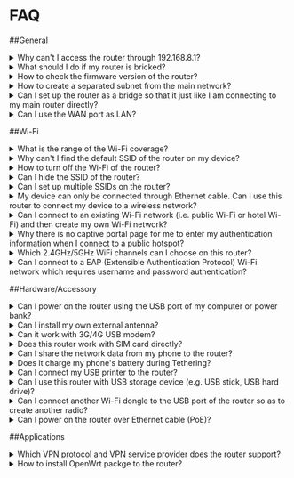 # FAQ

##General

<details>
<summary>Why can't I access the router through 192.168.8.1?</summary>
<p>Please check <a href="https://docs.gl-inet.com/en/3/setup/mini_router/first-time_setup/">setup</a> to make sure you have connected to the router properly. Then, use <b>Chrome</b> or <b>Firefox</b> to visit 192.168.8.1. Don't use Internet Explorer.</p>
<p> If the problem still exists, <a href="https://docs.gl-inet.com/en/3/troubleshooting/reset/">reset</a> the router or re-install the firmware by <a href="https://docs.gl-inet.com/en/3/troubleshooting/debrick/">Uboot</a></p>
</details>

<details>
<summary>What should I do if my router is bricked?</summary>
<p>Please re-install the firmware by <a href="https://docs.gl-inet.com/en/3/troubleshooting/debrick/">Uboot</a></p>
</details>

<details>
<summary>How to check the firmware version of the router?</summary>
<ol type="1">
<li>Access web Admin Panel via 192.168.8.1.</li>
<li>Click <b>Upgrade</b> and check <b>Current Version</b>
<p><img src="https://static.gl-inet.com/docs/en/3/setup/mini_router/upgrade/firmware.jpg"</p>
</ol>
</details>

<details>
<summary>How to create a separated subnet from the main network?</summary>
<p>GL.iNet routers will create a 192.168.8.1/24 subnet by default.</p>
</details>

<details>
<<<<<<< HEAD
<summary>Can I set up the router as a bridge so that it just like I am connecting to my main router directly?</summary>
<p>Yes, GL.iNet routers work in router mode by default, which will create a separated subnet for you. However, you can change its network mode so that it can bahave like an extender without DHCP.</p>
=======
<summary>Can I set up the router as a bridge so that it works like I am connecting to my main router directly?</summary>
<p>Yes, GL.iNet routers work in router mode by default, which will create a separated subnet for you. However, you can change its network mode so that it can behave like an extender without DHCP.</p>
>>>>>>> 9b2b0e6cd89b6d4dc62b2f980194282a2bd3e2d3
<ol type="1">
<li>Access the admin panel via 192.168.8.1</li>
<li>Go to <b>MORE SETTINGS</b> -> <b>Network mode</b>.</li>
<li>Change the network mode to <b>Access Point</b>, <b>Extender</b> or <b>WDS</b>.</li>
<img src="https://static.gl-inet.com/docs/en/3/setup/mini_router/more_settings/network_mode.jpg">
</details>

<details>
<summary>Can I use the WAN port as LAN?</summary>
<p>Yes</p>
<ol type="1">
<li>
<p>Leave the WAN port of the router unconnected.</p>
</li>
<li>
<p>Connect your device to the router and access the web Admin Panel.</p>
<img src="https://static.gl-inet.com/docs/en/3/setup/mini_router/internet/internet.jpg"/>
</li>
<li>
<p>Go to <b>Internet</b>, click <b>Use as LAN</b> under the Cable section.</p>
<img src="https://static.gl-inet.com/docs/en/3/setup/mini_router/internet/cable.jpg"/>
</li>
<li>
<p>Click <b>Yes</b> to confirm.</p>
<img src="https://static.gl-inet.com/docs/en/2.x/troubleshooting/src/WAN_LAN/wan_lan.jpg"/>
</li>
</ol>
</details>


##Wi-Fi

<details>
<summary>What is the range of the Wi-Fi coverage?</summary>
<<<<<<< HEAD
<p>Based on our test, our routers can cover around 80 to 100 meters in open area, 20 to 30 meters in indoor area.</p>
=======
<p>Based on our test, our routers can cover around 80 to 100 meters in open area.</p>
>>>>>>> 9b2b0e6cd89b6d4dc62b2f980194282a2bd3e2d3
</details>

<details>
<summary>Why can't I find the default SSID of the router on my device?</summary>
<p>Please  <a href="https://docs.gl-inet.com/en/3/troubleshooting/reset/">reset</a> the router or re-install the firmware by <a href="https://docs.gl-inet.com/en/3/troubleshooting/debrick/">Uboot</a></p>
</details>

<details>
<summary>How to turn off the Wi-Fi of the router?</summary>
<ol type="1">
<li>Access web Admin Panel via 192.168.8.1.</li>
<li>Click <b>Wireless</b> and turn the <b>ON/OFF</b> button to Off</li>
<p><img src="https://static.gl-inet.com/docs/en/3/setup/mini_router/wireless/status.jpg"</p>
</ol>
</details>

<details>
<summary>Can I hide the SSID of the router?</summary>
<ol type="1">
<<<<<<< HEAD
<li>Log into Advanced Settings (Luci) http://192.168.8.1/cgi-bin/luci.</li>
=======
<li>Log in to Advanced Settings (Luci) http://192.168.8.1/cgi-bin/luci.</li>
>>>>>>> 9b2b0e6cd89b6d4dc62b2f980194282a2bd3e2d3
<li>Go to <b>Network</b> -> <b>Wireless</b> and then edit the SSID that you want to hide.</li>
<li>Check <b>Hide ESSID</b> under <b>Interface Configuration</b>.
</details>

<details>
<summary>Can I set up multiple SSIDs on the router?</summary>
<ol type="1">
<<<<<<< HEAD
<li>Go to Luci (http://192.168.8.1/cgi-bin/luci) -> Network -> Wireless.</li>
=======
<li>Go to <b>Luci</b> (http://192.168.8.1/cgi-bin/luci) -> <b>Network</b> -> <b>Wireless</b>.</li>
>>>>>>> 9b2b0e6cd89b6d4dc62b2f980194282a2bd3e2d3
<li>Click <b>Add</b> to create a new wireless interface.</li>
<li>In <b>Interface Configuration</b>, you can input your own SSID. Please choose <i>Access Point (WDS)</i> <b>Mode</b> and tick <i>lan</i> for the <b>Network</b>.</li>
<li>Move to <b>Wireless Security</b> to configure the Encryption.</li>
<li>Click <b>Save & Apply</b> and then reboot your router.</li>
<<<<<<< HEAD
<p><i>Note: In the Advanced Settings of Interface Configuration, you can leave it blank. If you want to give it a name such as wlan0, please use different names for different wireless interfaces.</i></p>
=======
<p><i>Note: The name of the interface can be changed in the Advanced Settings of Interface Configuration, you can leave it blank. If you want to give it a name such as wlan0, please use different names for different wireless interfaces.</i></p>
>>>>>>> 9b2b0e6cd89b6d4dc62b2f980194282a2bd3e2d3
</ol>
</details>

<details>
<summary>My device can only be connected through Ethernet cable.  Can I use this router to connect my device to a wireless network?</summary>
<p>Yes, please connect your device to the LAN port of the router and then set up <a href="https://docs.gl-inet.com/en/3/setup/mini_router/internet/#2-repeater">repeater</a>.</p>
<<<<<<< HEAD
<p><i>Note:<li>For Microuter, please plug it into the Ethernet port of your device and then set up repeater.</li><li>For GL-AR300M-Lite, since it has only one WAN port, you can only do that after you have connected to it wirelessly and change its WAN port to LAN port.</li></i></p>
=======
<p><i>Note:<li>For Microuter, please plug it into the Ethernet port of your device and then set up repeater.</li><li>For GL-AR300M-Lite, since it has only one WAN port, you can only do that after you have connected to it wirelessly and changed its WAN port to LAN port.</li></i></p>
>>>>>>> 9b2b0e6cd89b6d4dc62b2f980194282a2bd3e2d3
</details>

<details>
<summary>Can I connect to an existing Wi-Fi network (i.e. public Wi-Fi or hotel Wi-Fi) and then create my own Wi-Fi network? </summary>
<<<<<<< HEAD
<p>Yes, our routers will boardcast their own Wi-Fi network by default. Once you have connected to the router, you can connect it to an existing Wi-Fi network.</p>
=======
<p>Yes, our routers will broadcast their own Wi-Fi network by default. Once you have connected to the router, you can connect it to an existing Wi-Fi network.</p>
>>>>>>> 9b2b0e6cd89b6d4dc62b2f980194282a2bd3e2d3
</details>

<details>
<summary>Why there is no captive portal page for me to enter my authentication information when I connect to a public hotspot?</summary>
<p>Please follow the instructions below to disable the DNS rebind protection.</p>
<ol type="1">
<li>
	<p>Connect to the public hotspot which requires authentication through captive portal.</p>
    <img src="https://static.gl-inet.com/docs/en/2.x/troubleshooting/src/captive_portal/1.jpg"/>
    <img src="https://static.gl-inet.com/docs/en/2.x/troubleshooting/src/captive_portal/6.jpg"/>
</li>
<li>
    <p>Go to Admin Panel -> MORE SETTINGS -> Custom DNS Server. Then, disable <b>DNS Rebinding Attack Protection</b>.</p>
	<img src="https://static.gl-inet.com/docs/en/2.x/troubleshooting/src/captive_portal/4.jpg"/>
</li>
<li>
	<p>Use your web browser to visit a webpage, it will be redirected to the captive portal of the hotspot automatically.</p>
    <p>If you are using smartphone but your web browser doesn't redirect to the captive portal. Please turn off the Wi-Fi of your smartphone and then turn it on and reconnect to the Wi-Fi of your router again. The captive portal should be popped up directly after you entered the Wi-Fi password.
    </p>
	<img src="https://static.gl-inet.com/docs/en/2.x/troubleshooting/src/captive_portal/7.jpg"/>
</li>
</ol>
</details>

<details>
<summary>Which 2.4GHz/5GHz WiFi channels can I choose on this router?</summary>
<p>For 2.4GHz, you can choose channel 1 to 11.</p>
<p>For 5GHz, you can choose channel 36 to 48, 149 to 165. Our routers don't support DFS Channel 52 to 140.</p>
</details>

<details>
<summary>Can I connect to a EAP (Extensible Authentication Protocol) Wi-Fi network which requires username and password authentication?</summary>
<p>Yes, the Admin Panel will ask you for your authentication information when you connect to a EAP Wi-Fi network. However, GL-MT300N-V2 doesn’t support EAP.</p>
</details>


##Hardware/Accessory

<details>
<summary>Can I power on the router using the USB port of my computer or power bank?</summary>
<<<<<<< HEAD
<p>USB port of a computer or a GOOD power bank should be able to provide enough power for the router.</p><p>However, it may cause malfunction if the power input is unstable or insufficient.</p>
=======
<p>USB port of the computer or a GOOD power bank should be able to provide enough power for the router.</p><p>However, it may cause malfunction if the power input is unstable or insufficient.</p>
>>>>>>> 9b2b0e6cd89b6d4dc62b2f980194282a2bd3e2d3
</details>

<details>
<summary>Can I install my own external antenna?</summary>
<p>Only the external antenna version or the product model marked with suffix "<b>Ext</b>" (e.g. GL-AR300M-Ext) has antenna jack. You can connect a <b>RP-SMA</b> Wi-Fi antenna to it.</p>
<p>However, For internal antenna version, you <b>cannot</b> connect any external antenna to it.</p>
</details>

<details>
<summary>Can it work with 3G/4G USB modem?</summary>
<p>Yes, only Microuter (GL-USB150) doesn't support USB modem. Please find the list of compatible USB modem <a href="http://127.0.0.1:8000/setup/mini_router/internet/#compatible-modems">here</a>.</p>
</details>

<details>
<summary>Does this router work with SIM card directly?</summary>
<p>Only our <b>4G Smart Router (GL-MiFi)</b> with built-in LTE module supports this feature. You can insert a <b>Micro SIM</b> into the SIM card slot of the router and then set up 3G/4G modem in the web Admin Panel.</p>
<p>Please find the detailed setup instruction <a href="https://docs.gl-inet.com/en/3/setup/4g_smart_router/internet/#3-3g4g-modem">here</a>.</p>
</details>

<details>
<summary>Can I share the network data from my phone to the router?</summary>
<<<<<<< HEAD
<p>Yes, you can connect your smartphone to the USB port of the router then set up <a href="https://docs.gl-inet.com/en/3/setup/mini_router/internet/#4-tethering/">Tethering</a>. It works with Andriod and iPhone, but doesn’t work with Windows phone.</p>
=======
<p>Yes, you can connect your smartphone to the USB port of the router and then set up <a href="https://docs.gl-inet.com/en/3/setup/mini_router/internet/#4-tethering/">Tethering</a>. It works with Andriod and iPhone, but doesn’t work with Windows phone.</p>
>>>>>>> 9b2b0e6cd89b6d4dc62b2f980194282a2bd3e2d3
</details>

<details>
<summary>Does it charge my phone's battery during Tethering?</summary>
<<<<<<< HEAD
<p>Yes,when you connect your phone to the USB port of the router, the router will charge your phone. However, the charging rate may be slower than the power consumption rate of your phone.</p>
=======
<p>Yes, when you connect your phone to the USB port of the router, the router will charge your phone. However, the charging rate may be slower than the power consumption rate of your phone.</p>
>>>>>>> 9b2b0e6cd89b6d4dc62b2f980194282a2bd3e2d3
</details>

<details>
<summary>Can I connect my USB printer to the router?</summary>
<p>It doesn’t work with USB printer by default. You need to install necessary driver and printer server (cups).</p>
</details>

<details>
<summary>Can I use this router with USB storage device (e.g. USB stick, USB hard drive)?</summary>
<p>Yes, please make sure your storage device is formatted in FAT32, NTFS, Ext3, Ext4. exFAT is not supported.</p>
<<<<<<< HEAD
<p>We have tested 64GB USB stick and 1TB USB hard drive but no storage device with higher storage capacity has been test so far.
=======
<p>We have tested 64GB USB stick and 1TB USB hard drive but we haven't tested for storage device with higher storage capacity so far.
>>>>>>> 9b2b0e6cd89b6d4dc62b2f980194282a2bd3e2d3
</details>

<details>
<summary>Can I connect another Wi-Fi dongle to the USB port of the router so as to create another radio?</summary>
<p>Yes, our routers support Wi-Fi dongles with 3070 or 8187 chipset.</p>
</details>

<details>
<summary>Can I power on the router over Ethernet cable (PoE)?</summary>
<p>Only GL-AR150 and GL-AR750 have PoE option.</p>
<p>The PoE only works on the <b>WAN port</b>. You should use an active or passive 48V 802.3af PoE injector. Also, <b>don't</b> use USB power and PoE at the same time. Otherwise, the router will burn immediately.
</details>


##Applications

<details>
<summary>Which VPN protocol and VPN service provider does the router support?</summary>
<p>Our routers support OpenVPN and WireGuard.</p>
<p>Please check <a href="https://docs.gl-inet.com/en/3/app/openvpn/#get-your-configuration-file">here</a> for the list of compatible OpenVPN service providers.</p>
</details>

<details>
<summary>How to install OpenWrt packge to the router?</summary>
<p>You can install OpenWrt package to the router through Admin Panel.</p>
<ol type="1">
<li>Access the web Admin Panel via 192.168.8.1</li>
<li>Go to <b>APPLICATIONS</b> -> <b>Plug-ins</b>.</li>
<li>Click <b>Update</b> to update the package repository and install the package that you need.</li>

<p>Or You can SSH to the router. We suggest <a href="http://127.0.0.1:8000/app/ssh/#1-download-and-install-a-putty">Putty</a> for Windows users. Mac/Linux users can use <b>Terminal</b>.<br>Once you have SSH to the router, you can install OpenWrt package by these commands:
<br><i>opkg update<br>opkg install PackageName</i></p>
</details>